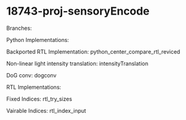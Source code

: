 # 18743-proj-sensoryEncode

Branches:

Python Implementations:

Backported RTL Implementation: python_center_compare_rtl_reviced

Non-linear light intensity translation: intensityTranslation

DoG conv: dogconv

RTL Implementations:

Fixed Indices: rtl_try_sizes

Vairable Indices: rtl_index_input
